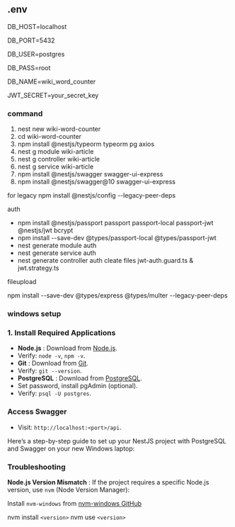 ## **.env**

DB_HOST=localhost

DB_PORT=5432

DB_USER=postgres

DB_PASS=root

DB_NAME=wiki_word_counter

JWT_SECRET=your_secret_key

### **command**

1. nest new wiki-word-counter
2. cd wiki-word-counter
3. npm install @nestjs/typeorm typeorm pg axios
4. nest g module wiki-article
5. nest g controller wiki-article
6. nest g service wiki-article
7. npm install @nestjs/swagger swagger-ui-express
8. npm install @nestjs/swagger@10 swagger-ui-express

  for legacy
   npm install @nestjs/config --legacy-peer-deps

auth

- npm install @nestjs/passport passport passport-local passport-jwt @nestjs/jwt bcrypt
- npm install --save-dev @types/passport-local @types/passport-jwt
- nest generate module auth
- nest generate service auth
- nest generate controller auth
  cleate files
  jwt-auth.guard.ts    &  jwt.strategy.ts


fileupload

npm install --save-dev @types/express @types/multer --legacy-peer-deps

### windows setup

### **1. Install Required Applications**

* **Node.js** : Download from [Node.js](https://nodejs.org/).
* Verify: `node -v`, `npm -v`.
* **Git** : Download from [Git](https://git-scm.com/).
* Verify: `git --version`.
* **PostgreSQL** : Download from [PostgreSQL](https://www.postgresql.org/download/).
* Set password, install pgAdmin (optional).
* Verify: `psql -U postgres`.

### **Access Swagger**

* Visit: `http://localhost:<port>/api`.

Here’s a step-by-step guide to set up your NestJS project with PostgreSQL and Swagger on your new Windows laptop:

### **Troubleshooting**

**Node.js Version Mismatch** : If the project requires a specific Node.js version, use `nvm` (Node Version Manager):

Install `nvm-windows` from [nvm-windows GitHub](https://github.com/coreybutler/nvm-windows)

nvm install `<version>`
nvm use `<version>`
